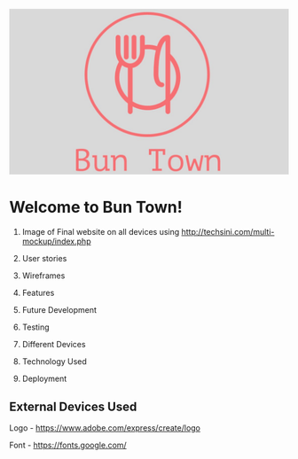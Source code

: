 ![Bun Town Logo](assets/images/bun-town.jpg)

# Welcome to Bun Town!

1. Image of Final website on all devices using http://techsini.com/multi-mockup/index.php

2. User stories

3. Wireframes

4. Features

5. Future Development

6. Testing

7. Different Devices

8. Technology Used

9. Deployment

## External Devices Used

Logo - https://www.adobe.com/express/create/logo

Font - https://fonts.google.com/